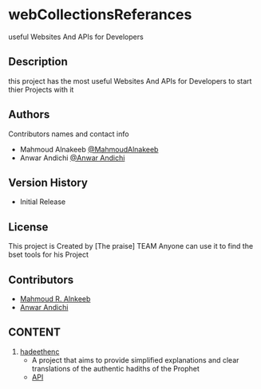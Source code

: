 # webCollectionsReferances

useful Websites And APIs for Developers

## Description

this project has the most useful Websites And APIs for Developers to start thier Projects with
it

## Authors

Contributors names and contact info

- Mahmoud Alnakeeb
  [@MahmoudAlnakeeb](https://www.facebook.com/MahmoudRamadan1717/)
- Anwar Andichi
  [@Anwar Andichi](https://www.facebook.com/AnwarRiffian)

## Version History

- Initial Release

## License

This project is Created by [The praise] TEAM Anyone can use it to find the bset tools for his Project

## Contributors

- [Mahmoud R. Alnkeeb](https://github.com/mahmoudalnkeeb)
- [Anwar Andichi](https://github.com/AnouarAndichiPXL)

## CONTENT

1. [hadeethenc](https://hadeethenc.com/ar/home)
   - A project that aims to provide simplified explanations and clear translations of the authentic hadiths of the Prophet
   - [API](https://documenter.getpostman.com/view/5211979/TVev3j7q)

